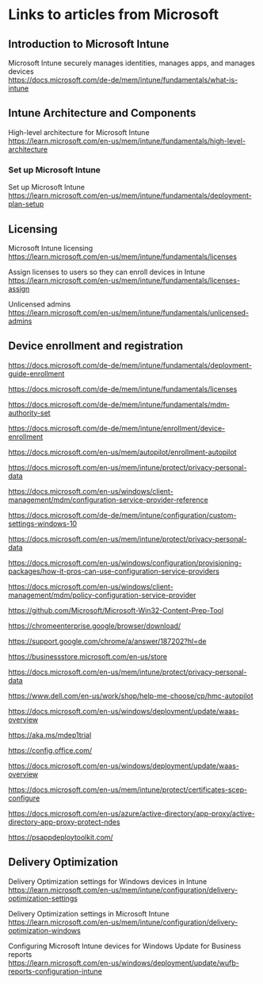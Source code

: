 # Links to articles from Microsoft

## Introduction to Microsoft Intune

Microsoft Intune securely manages identities, manages apps, and manages devices  
https://docs.microsoft.com/de-de/mem/intune/fundamentals/what-is-intune

##  Intune Architecture and Components

High-level architecture for Microsoft Intune  
https://learn.microsoft.com/en-us/mem/intune/fundamentals/high-level-architecture

### Set up Microsoft Intune

Set up Microsoft Intune  
https://learn.microsoft.com/en-us/mem/intune/fundamentals/deployment-plan-setup

## Licensing

Microsoft Intune licensing  
https://learn.microsoft.com/en-us/mem/intune/fundamentals/licenses  

Assign licenses to users so they can enroll devices in Intune  
https://learn.microsoft.com/en-us/mem/intune/fundamentals/licenses-assign  

Unlicensed admins  
https://learn.microsoft.com/en-us/mem/intune/fundamentals/unlicensed-admins  

## Device enrollment and registration

https://docs.microsoft.com/de-de/mem/intune/fundamentals/deployment-guide-enrollment



https://docs.microsoft.com/de-de/mem/intune/fundamentals/licenses

https://docs.microsoft.com/de-de/mem/intune/fundamentals/mdm-authority-set

https://docs.microsoft.com/de-de/mem/intune/enrollment/device-enrollment

https://docs.microsoft.com/en-us/mem/autopilot/enrollment-autopilot

https://docs.microsoft.com/en-us/mem/intune/protect/privacy-personal-data

https://docs.microsoft.com/en-us/windows/client-management/mdm/configuration-service-provider-reference

https://docs.microsoft.com/de-de/mem/intune/configuration/custom-settings-windows-10

https://docs.microsoft.com/en-us/mem/intune/protect/privacy-personal-data

https://docs.microsoft.com/en-us/windows/configuration/provisioning-packages/how-it-pros-can-use-configuration-service-providers

https://docs.microsoft.com/en-us/windows/client-management/mdm/policy-configuration-service-provider

https://github.com/Microsoft/Microsoft-Win32-Content-Prep-Tool

https://chromeenterprise.google/browser/download/

https://support.google.com/chrome/a/answer/187202?hl=de

https://businessstore.microsoft.com/en-us/store

https://docs.microsoft.com/en-us/mem/intune/protect/privacy-personal-data

https://www.dell.com/en-us/work/shop/help-me-choose/cp/hmc-autopilot

https://docs.microsoft.com/en-us/windows/deployment/update/waas-overview

https://aka.ms/mdep1trial

https://config.office.com/

https://docs.microsoft.com/en-us/windows/deployment/update/waas-overview

https://docs.microsoft.com/en-us/mem/intune/protect/certificates-scep-configure

https://docs.microsoft.com/en-us/azure/active-directory/app-proxy/active-directory-app-proxy-protect-ndes

https://psappdeploytoolkit.com/

## Delivery Optimization

Delivery Optimization settings for Windows devices in Intune  
https://learn.microsoft.com/en-us/mem/intune/configuration/delivery-optimization-settings

Delivery Optimization settings in Microsoft Intune  
https://learn.microsoft.com/en-us/mem/intune/configuration/delivery-optimization-windows

Configuring Microsoft Intune devices for Windows Update for Business reports  
https://learn.microsoft.com/en-us/windows/deployment/update/wufb-reports-configuration-intune